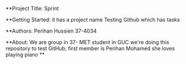 **Project Title: Sprint 

**Getting Started: it has a project name Testing Github which has tasks

**Authors:
Perihan Hussien 37-4034

**About: We are group in 37- MET student in GUC we're doing this repository to test GitHub, first member is Perihan Mohamed she loves playing piano
**
